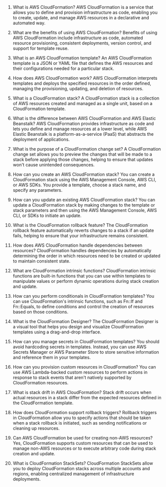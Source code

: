 1. What is AWS CloudFormation?
AWS CloudFormation is a service that allows you to define and provision infrastructure as code, enabling you to create, update, and manage AWS resources in a declarative and automated way.

2. What are the benefits of using AWS CloudFormation?
Benefits of using AWS CloudFormation include infrastructure as code, automated resource provisioning, consistent deployments, version control, and support for template reuse.

3. What is an AWS CloudFormation template?
An AWS CloudFormation template is a JSON or YAML file that defines the AWS resources and their configurations needed for a particular stack.

4. How does AWS CloudFormation work?
AWS CloudFormation interprets templates and deploys the specified resources in the order defined, managing the provisioning, updating, and deletion of resources.

5. What is a CloudFormation stack?
A CloudFormation stack is a collection of AWS resources created and managed as a single unit, based on a CloudFormation template.

6. What is the difference between AWS CloudFormation and AWS Elastic Beanstalk?
AWS CloudFormation provides infrastructure as code and lets you define and manage resources at a lower level, while AWS Elastic Beanstalk is a platform-as-a-service (PaaS) that abstracts the deployment of applications.

7. What is the purpose of a CloudFormation change set?
A CloudFormation change set allows you to preview the changes that will be made to a stack before applying those changes, helping to ensure that updates won't cause unintended consequences.

8. How can you create an AWS CloudFormation stack?
You can create a CloudFormation stack using the AWS Management Console, AWS CLI, or AWS SDKs. You provide a template, choose a stack name, and specify any parameters.

9. How can you update an existing AWS CloudFormation stack?
You can update a CloudFormation stack by making changes to the template or stack parameters and then using the AWS Management Console, AWS CLI, or SDKs to initiate an update.

10. What is the CloudFormation rollback feature?
The CloudFormation rollback feature automatically reverts changes to a stack if an update fails, helping to ensure that your infrastructure remains consistent.

11. How does AWS CloudFormation handle dependencies between resources?
CloudFormation handles dependencies by automatically determining the order in which resources need to be created or updated to maintain consistent state.

12. What are CloudFormation intrinsic functions?
CloudFormation intrinsic functions are built-in functions that you can use within templates to manipulate values or perform dynamic operations during stack creation and update.

13. How can you perform conditionals in CloudFormation templates?
You can use CloudFormation's intrinsic functions, such as Fn::If and Fn::Equals, to define conditions and control the creation of resources based on those conditions.

14. What is the CloudFormation Designer?
The CloudFormation Designer is a visual tool that helps you design and visualize CloudFormation templates using a drag-and-drop interface.

15. How can you manage secrets in CloudFormation templates?
You should avoid hardcoding secrets in templates. Instead, you can use AWS Secrets Manager or AWS Parameter Store to store sensitive information and reference them in your templates.

16. How can you provision custom resources in CloudFormation?
You can use AWS Lambda-backed custom resources to perform actions in response to stack events that aren't natively supported by CloudFormation resources.

17. What is stack drift in AWS CloudFormation?
Stack drift occurs when actual resources in a stack differ from the expected resources defined in the CloudFormation template.

18. How does CloudFormation support rollback triggers?
Rollback triggers in CloudFormation allow you to specify actions that should be taken when a stack rollback is initiated, such as sending notifications or cleaning up resources.

19. Can AWS CloudFormation be used for creating non-AWS resources?
Yes, CloudFormation supports custom resources that can be used to manage non-AWS resources or to execute arbitrary code during stack creation and update.

20. What is CloudFormation StackSets?
CloudFormation StackSets allow you to deploy CloudFormation stacks across multiple accounts and regions, enabling centralized management of infrastructure deployments.
